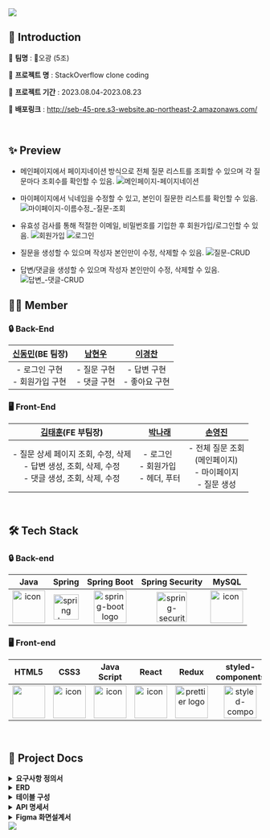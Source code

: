 <img src="https://capsule-render.vercel.app/api?type=Waving&color=auto&height=250&section=header&text=StackOverflow%20clone%20coding&fontSize=60" />

## 📃 Introduction
🔸 **팀명** : 🎴오광 (5조)

🔸 **프로젝트 명** : StackOverflow clone coding

🔸 **프로젝트 기간** : 2023.08.04-2023.08.23

🔸 **배포링크** : http://seb-45-pre.s3-website.ap-northeast-2.amazonaws.com/

</br>

## ✨ Preview
- 메인페이지에서 페이지네이션 방식으로 전체 질문 리스트를 조회할 수 있으며 각 질문마다 조회수를 확인할 수 있음.
![메인페이지-페이지네이션](https://github.com/pnr98/3.mini_hackathon/assets/129926357/b306c761-7774-4f7c-8ec7-51a148d326b0)
  
- 마이페이지에서 닉네임을 수정할 수 있고, 본인이 질문한 리스트를 확인할 수 있음.
![마이페이지-이름수정_-질문-조회](https://github.com/pnr98/3.mini_hackathon/assets/129926357/0f823a96-f357-41e4-b9e4-a740bc600dda)

- 유효성 검사를 통해 적절한 이메일, 비밀번호를 기입한 후 회원가입/로그인할 수 있음.
![회원가입](https://github.com/pnr98/3.mini_hackathon/assets/129926357/d2c68d6b-e2df-476d-8d64-dbe01ed7bb11)
![로그인](https://github.com/pnr98/3.mini_hackathon/assets/129926357/53e4c156-96c5-4065-92d9-6fbb8ae4d83f)

- 질문을 생성할 수 있으며 작성자 본인만이 수정, 삭제할 수 있음.
![질문-CRUD](https://github.com/pnr98/3.mini_hackathon/assets/129926357/e3c10329-3979-4d83-bfe7-7ed2a94f5b63)

- 답변/댓글을 생성할 수 있으며 작성자 본인만이 수정, 삭제할 수 있음.
![답변_-댓글-CRUD](https://github.com/pnr98/3.mini_hackathon/assets/129926357/f0fb703a-d5ef-4fdf-98be-6da713f1dc03)

## 🧑‍💻 Member

### 🔒 Back-End

| [신동민](https://github.com/ehdals0405)(BE 팀장) | [남현우](https://github.com/Hyeonwoxo) | [이경찬](https://github.com/manigerk) |
| :---: | :---: | :---: |
| <div style="display: flex; align-items: flex-start;">- 로그인 구현<br/>- 회원가입 구현</div> | <div style="display: flex; align-items: flex-start;">- 질문 구현<br/>- 댓글 구현</div> | <div style="display: flex; align-items: flex-start;">- 답변 구현<br/>- 좋아요 구현</div> |


### 🖥️ Front-End
| [김태훈](https://github.com/k-impossible)(FE 부팀장) | [박나래](https://github.com/pnr98) | [손영진](https://github.com/son-young-jin) |
| :---: | :---: | :---: |
| <div style="display: flex; align-items: flex-start;">- 질문 상세 페이지 조회, 수정, 삭제<br/>- 답변 생성, 조회, 삭제, 수정<br/>- 댓글 생성, 조회, 삭제, 수정</div> | <div style="display: flex; align-items: flex-start;">- 로그인<br/>- 회원가입</div>- 헤더, 푸터</div> | <div style="display: flex; align-items: flex-start;">- 전체 질문 조회<br/>(메인페이지)<br/>- 마이페이지<br/>- 질문 생성</div> |

</br>

## 🛠️ Tech Stack

### 🔒 Back-end
|   Java   |   Spring   |   Spring Boot   |   Spring Security   |   MySQL   | 
| :----------------------------------------------------------: | :----------------------------------------------------------: | :----------------------------------------------------------: | :----------------------------------------------------------: | :----------------------------------------------------------:  |
| <div style="display: flex; align-items: flex-start;"><img src="https://techstack-generator.vercel.app/java-icon.svg" alt="icon" width="65" height="65" /></div> | <img alt="spring logo" src="https://www.vectorlogo.zone/logos/springio/springio-icon.svg" height="50" width="50" > | <img alt="spring-boot logo" src="https://t1.daumcdn.net/cfile/tistory/27034D4F58E660F616" width="65" height="65" > |  <img alt="spring-security logo" width="60px" src="https://camo.githubusercontent.com/923e99a57f8a456fdade5f65b35ada254be277612ddc991afb702d8dfd880d4f/68747470733a2f2f63646e2e73696d706c6569636f6e732e6f72672f737072696e677365637572697479" width="85" height=auto > | <div style="display: flex; align-items: flex-start;"><img src="https://techstack-generator.vercel.app/mysql-icon.svg" alt="icon" width="65" height="65" /></div> | <div style="display: flex; align-items: flex-start;"><img src="https://techstack-generator.vercel.app/aws-icon.svg" alt="icon" width="65" height="65" /></div> |

### 🖥️ Front-end

| HTML5  | CSS3 | Java Script | React | Redux |  styled-components |  React-quill |
| :---: | :---:  | :---: | :---: | :----------------------------------------------------------: | :---: | :----------------------------------------------------------: |
| <div style="display: flex; align-items: flex-start;"><img src="https://upload.wikimedia.org/wikipedia/commons/thumb/6/61/HTML5_logo_and_wordmark.svg/800px-HTML5_logo_and_wordmark.svg.png" width="65" height="65" /></div> | <div style="display: flex; align-items: flex-start;"><img src="https://upload.wikimedia.org/wikipedia/commons/d/d5/CSS3_logo_and_wordmark.svg" alt="icon" width="65" height="65" /></div> | <div style="display: flex; align-items: flex-start;"><img src="https://techstack-generator.vercel.app/js-icon.svg" alt="icon" width="65" height="65" /></div> | <div style="display: flex; align-items: flex-start;"><img src="https://techstack-generator.vercel.app/react-icon.svg" alt="icon" width="65" height="65" /></div> | <div style="display: flex; align-items: flex-start;"><img alt="prettier logo" src="https://ko.redux.js.org/img/redux.svg" width="65" height="65" > | <img alt="styled-components logo" src="https://www.styled-components.com/atom.png" width="65" height="65" ></div> | <img alt="eslint logo" src="https://png.pngtree.com/templates/sm/20180621/sm_5b2bb635f22a3.jpg" height="50" width="50"></div> |


</br>

## 📂 Project Docs
<details>
  <summary><strong>요구사항 정의서</strong></summary>
  <img src="https://github.com/pnr98/todo-practice/assets/129926357/b0a0cebe-5e0c-48ad-903f-8bca3779094a" width=70%>
  
</details>

<details>
<summary><strong>ERD</strong></summary>
<img src="https://github.com/codestates-seb/seb45_pre_005/assets/129938243/289e94d5-a520-4bcb-8fc3-eaa4b81c2fa4" width=70%>
</details>

<details>
<summary><strong>테이블 구성</strong></summary>
<img src="https://github.com/pnr98/todo-practice/assets/129926357/b43131fe-df69-416a-9336-02db28f0bc2e" width=70%>
</details>

<details>
<summary><strong>API 명세서</strong></summary>
  https://documenter.getpostman.com/view/27565469/2s9Y5TyPse
</details>

<details>
<summary><strong>Figma 화면설계서</strong></summary>
  https://www.figma.com/file/oLHwBu90CFQDKjvLwYxJy8/pre-preject-05?type=design&mode=design&t=6FaKd0SNAJjQ1o4H-1
</details>


<img src="https://capsule-render.vercel.app/api?type=Waving&color=auto&height=150&section=footer" />
